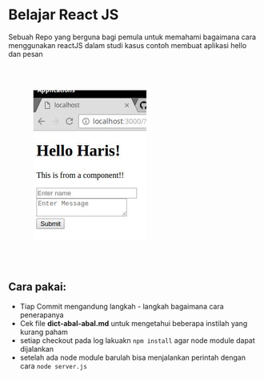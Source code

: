 # Belajar React JS

Sebuah Repo yang berguna bagi pemula untuk memahami bagaimana cara menggunakan
reactJS dalam studi kasus contoh membuat aplikasi hello <yourName> dan pesan


<img src="ss.jpeg" style="margin: 50px;">

## Cara pakai:
* Tiap Commit mengandung langkah - langkah bagaimana cara penerapanya
* Cek file **dict-abal-abal.md** untuk mengetahui beberapa instilah yang kurang paham
* setiap checkout pada log lakuakn ``npm install`` agar node module dapat dijalankan
* setelah ada node module barulah bisa menjalankan perintah dengan cara ```node server.js```
